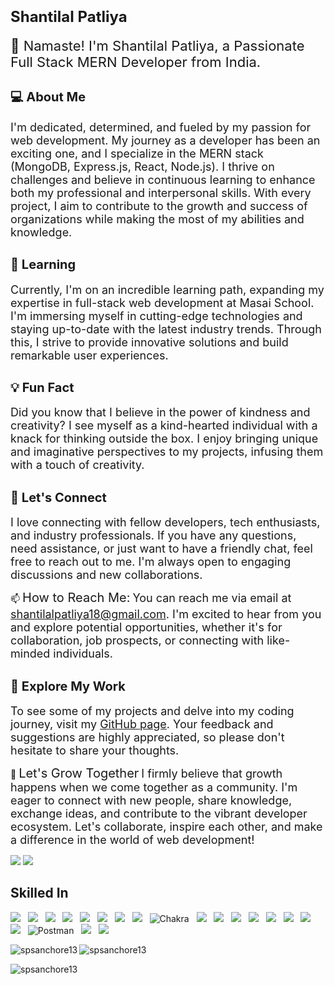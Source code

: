 # <span style="font-size:24px;">Shantilal Patliya</span>

<span style="font-size:22px;">👋 Namaste! I'm Shantilal Patliya, a Passionate Full Stack MERN Developer from India.</span>

## <span style="font-size:20px;">💻 About Me</span>
<span style="font-size:18px;">I'm dedicated, determined, and fueled by my passion for web development. My journey as a developer has been an exciting one, and I specialize in the MERN stack (MongoDB, Express.js, React, Node.js). I thrive on challenges and believe in continuous learning to enhance both my professional and interpersonal skills. With every project, I aim to contribute to the growth and success of organizations while making the most of my abilities and knowledge.</span>

## <span style="font-size:20px;">🌱 Learning</span>
<span style="font-size:18px;">Currently, I'm on an incredible learning path, expanding my expertise in full-stack web development at Masai School. I'm immersing myself in cutting-edge technologies and staying up-to-date with the latest industry trends. Through this, I strive to provide innovative solutions and build remarkable user experiences.</span>

## <span style="font-size:20px;">💡 Fun Fact</span>
<span style="font-size:18px;">Did you know that I believe in the power of kindness and creativity? I see myself as a kind-hearted individual with a knack for thinking outside the box. I enjoy bringing unique and imaginative perspectives to my projects, infusing them with a touch of creativity.</span>

## <span style="font-size:20px;">💬 Let's Connect</span>
<span style="font-size:18px;">I love connecting with fellow developers, tech enthusiasts, and industry professionals. If you have any questions, need assistance, or just want to have a friendly chat, feel free to reach out to me. I'm always open to engaging discussions and new collaborations.</span>

📫 <span style="font-size:20px;">How to Reach Me:</span>
<span style="font-size:18px;">You can reach me via email at shantilalpatliya18@gmail.com. I'm excited to hear from you and explore potential opportunities, whether it's for collaboration, job prospects, or connecting with like-minded individuals.</span>

## <span style="font-size:20px;">🌟 Explore My Work</span>
<span style="font-size:18px;">To see some of my projects and delve into my coding journey, visit my [GitHub page](https://spsanchore13.github.io/shantilal/). Your feedback and suggestions are highly appreciated, so please don't hesitate to share your thoughts.</span>

👯 <span style="font-size:20px;">Let's Grow Together</span>
<span style="font-size:18px;">I firmly believe that growth happens when we come together as a community. I'm eager to connect with new people, share knowledge, exchange ideas, and contribute to the vibrant developer ecosystem. Let's collaborate, inspire each other, and make a difference in the world of web development!</span>



<a href="https://www.linkedin.com/in/spsanchore13/"><img src="https://img.shields.io/badge/LinkedIn-0077B5?style=for-the-badge&logo=linkedin&logoColor=white"/></a> 
<a href="https://twitter.com/spsanchore_13"><img src="https://img.shields.io/badge/Twitter-1DA1F2?style=for-the-badge&logo=twitter&logoColor=white"/></a>

<h2 align="left">Skilled In</h2>

<img src="https://img.shields.io/badge/HTML5-E34F26?style=for-the-badge&logo=html5&logoColor=white"/> &nbsp; 
<img src="https://img.shields.io/badge/CSS3-1572B6?style=for-the-badge&logo=css3&logoColor=white"/>  &nbsp;
<img src="https://img.shields.io/badge/Sass-CC6699?style=for-the-badge&logo=sass&logoColor=white"/>  &nbsp; 
<img src="https://img.shields.io/badge/JavaScript-F7DF1E?style=for-the-badge&logo=javascript&logoColor=black"/>  &nbsp;
<img src="https://img.shields.io/badge/TypeScript-007ACC?style=for-the-badge&logo=typescript&logoColor=white"/>  &nbsp;
<img src="https://img.shields.io/badge/React-20232A?style=for-the-badge&logo=react&logoColor=61DAFB"/>  &nbsp;
<img src="https://img.shields.io/badge/Redux-593D88?style=for-the-badge&logo=redux&logoColor=white"/>  &nbsp;
<img src="https://img.shields.io/badge/styled--components-DB7093?style=for-the-badge&logo=styled-components&logoColor=white"/> &nbsp;
![Chakra](https://img.shields.io/badge/chakra-%234ED1C5.svg?style=for-the-badge&logo=chakraui&logoColor=white) &nbsp;
<img src="https://img.shields.io/badge/Tailwind_CSS-38B2AC?style=for-the-badge&logo=tailwind-css&logoColor=white"/>  &nbsp;
<img src="https://img.shields.io/badge/Node.js-43853D?style=for-the-badge&logo=node.js&logoColor=white"/> &nbsp;
<img src="https://img.shields.io/badge/Express.js-404D59?style=for-the-badge"/> &nbsp;
<img src="https://img.shields.io/badge/MongoDB-4EA94B?style=for-the-badge&logo=mongodb&logoColor=white"/> &nbsp;
<img src="https://img.shields.io/badge/Heroku-430098?style=for-the-badge&logo=heroku&logoColor=white"/>  &nbsp;
<img src="https://img.shields.io/badge/Netlify-00C7B7?style=for-the-badge&logo=netlify&logoColor=white"/>  &nbsp;
<img src="https://img.shields.io/badge/Vercel-000000?style=for-the-badge&logo=vercel&logoColor=white"/> &nbsp;
<img src="https://img.shields.io/badge/Figma-F24E1E?style=for-the-badge&logo=figma&logoColor=white"/> &nbsp;
![Postman](https://img.shields.io/badge/Postman-FF6C37?style=for-the-badge&logo=postman&logoColor=white) &nbsp;
<img src="https://img.shields.io/badge/Linux-FCC624?style=for-the-badge&logo=linux&logoColor=black"/>  &nbsp;
<img src="https://img.shields.io/badge/GitHub-100000?style=for-the-badge&logo=github&logoColor=white"/>  &nbsp;








<p><img align="left" src="https://github-readme-stats.vercel.app/api/top-langs?username=spsanchore13&show_icons=true&locale=en&layout=compact" alt="spsanchore13" /></p>

<p> <img align="center" src="https://github-readme-streak-stats.herokuapp.com/?user=spsanchore13&" alt="spsanchore13" /></p>
<p><img align="center" src="https://github-readme-stats.vercel.app/api?username=spsanchore13&show_icons=true&locale=en" alt="spsanchore13" /> </p>  






